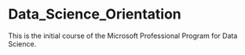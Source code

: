 # Data_Science_Orientation
This is the initial course of the Microsoft Professional Program for Data Science.
